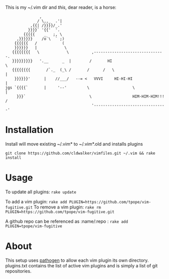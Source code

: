 This is my ~/.vim dir and _this_, dear reader, is a horse:

                   ,
                  / \,,_  .'|
               ,{{| /}}}}/_.'
              }}}}` '{{'  '.
            {{{{{    _   ;, \
         ,}}}}}}    /o`\  ` ;)
        {{{{{{   /           (
        }}}}}}   |            \
       {{{{{{{{   \            \          ,-------------------------------.
       }}}}}}}}}   '.__      _  |        /       HI                        \
       {{{{{{{{       /`._  (_\ /       /      /   \                        |
        }}}}}}'      |    //___/   --= <   VVVI     HI-HI-HI                |
    jgs `{{{{`       |     '--'         \                   \               |
         }}}`                            \                  HIM-HIM-HIM!!!  /
                                          '--------------------------------'

Installation
============

Install will move existing ~/.vim* to ~/.vim*.old and installs plugins

`git clone https://github.com/cldwalker/vimfiles.git ~/.vim && rake install`

Usage
=====
To update all plugins: `rake update`

To add a vim plugin: `rake add PLUGIN=https://github.com/tpope/vim-fugitive.git`
To remove a vim plugin: `rake rm PLUGIN=https://github.com/tpope/vim-fugitive.git`

A github repo can be referenced as :name/:repo :
`rake add PLUGIN=tpope/vim-fugitive`

About
=====
This setup uses [pathogen](https://github.com/tpope/vim-pathogen) to allow each
vim plugin its own directory. plugins.txt contains the list of active vim
plugins and is simply a list of git repositories.

